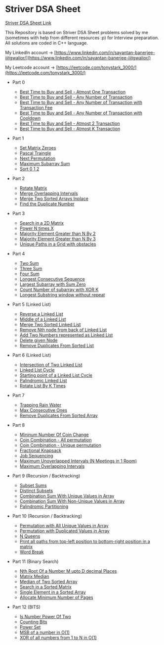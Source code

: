 # Striver DSA Sheet

[Striver DSA Sheet Link](https://takeuforward.org/interviews/strivers-sde-sheet-top-coding-interview-problems/)

This Repository is based on Striver DSA Sheet problems solved by me (sometimes with help from different resources :p) for Interview preparation. 
All solutions are coded in C++ language.

My LinkedIn account -> [https://www.linkedin.com/in/sayantan-banerjee-iiitgwalior/](https://www.linkedin.com/in/sayantan-banerjee-iiitgwalior/)

My Leetcode account -> [https://leetcode.com/tonystark_3000/](https://leetcode.com/tonystark_3000/)

* Part 0
    * [Best Time to Buy and Sell - Atmost One Transaction](https://github.com/SayantanBanerjee16/Striver-DSA-Sheet/blob/main/Part%200/Best%20Time%20to%20Buy%20and%20Sell%20-%20One%20Transaction.cpp)
    * [Best Time to Buy and Sell - Any Number of Transaction](https://github.com/SayantanBanerjee16/Striver-DSA-Sheet/blob/main/Part%200/Best%20Time%20to%20Buy%20and%20Sell%20-%20Any%20Amt%20of%20Transaction.cpp)
    * [Best Time to Buy and Sell - Any Number of Transaction with Transaction Fee](https://github.com/SayantanBanerjee16/Striver-DSA-Sheet/blob/main/Part%200/Best%20Time%20to%20buy%20and%20Sell%20-%20Any%20Amt%20of%20Transaction%20-%20With%20Transaction%20Fee.cpp)
    * [Best Time to Buy and Sell - Any Number of Transaction with Cooldown](https://github.com/SayantanBanerjee16/Striver-DSA-Sheet/blob/main/Part%200/Best%20Time%20to%20Buy%20and%20Sell%20-%20Any%20Amt%20of%20Transaction%20-%20With%20Cooldown.cpp)
    * [Best Time to Buy and Sell - Atmost 2 Transaction](https://github.com/SayantanBanerjee16/Striver-DSA-Sheet/blob/main/Part%200/Best%20Time%20To%20Buy%20and%20Sell%20-%20Two%20Transaction%20atmost.cpp)
    * [Best Time to Buy and Sell - Atmost K Transaction](https://github.com/SayantanBanerjee16/Striver-DSA-Sheet/blob/main/Part%200/Best%20Time%20To%20Buy%20and%20Sell%20-%20K%20Transaction%20atmost.cpp)

* Part 1
    * [Set Matrix Zeroes](https://github.com/SayantanBanerjee16/Striver-DSA-Sheet/blob/main/Part%201/Set%20Matrix%20Zeroes.cpp)
    * [Pascal Traingle](https://github.com/SayantanBanerjee16/Striver-DSA-Sheet/blob/main/Part%201/Pascal%20Traingle.cpp)
    * [Next Permutation](https://github.com/SayantanBanerjee16/Striver-DSA-Sheet/blob/main/Part%201/Next%20Permutation.cpp)
    * [Maximum Subarray Sum](https://github.com/SayantanBanerjee16/Striver-DSA-Sheet/blob/main/Part%201/Maximum%20Subarray%20Sum.cpp)
    * [Sort 0 1 2](https://github.com/SayantanBanerjee16/Striver-DSA-Sheet/blob/main/Part%201/Sort%200%201%202.cpp)

* Part 2
    * [Rotate Matrix](https://github.com/SayantanBanerjee16/Striver-DSA-Sheet/blob/main/Part%202/Rotate%20Matrix.cpp)
    * [Merge Overlapping Intervals](https://github.com/SayantanBanerjee16/Striver-DSA-Sheet/blob/main/Part%202/Merge%20Intervals.cpp)
    * [Merge Two Sorted Arrays Inplace](https://github.com/SayantanBanerjee16/Striver-DSA-Sheet/blob/main/Part%202/Merge%20Sorted%20Array.cpp)
    * [Find the Duplicate Number](https://github.com/SayantanBanerjee16/Striver-DSA-Sheet/blob/main/Part%202/Find%20The%20Duplicate%20Number.cpp)

* Part 3
    * [Search in a 2D Matrix](https://github.com/SayantanBanerjee16/Striver-DSA-Sheet/blob/main/Part%203/Search%20a%202D%20matrix.cpp)
    * [Power N times X](https://github.com/SayantanBanerjee16/Striver-DSA-Sheet/blob/main/Part%203/Power%20N%20times%20X.cpp)
    * [Majority Element Greater than N By 2](https://github.com/SayantanBanerjee16/Striver-DSA-Sheet/blob/main/Part%203/Majority%20Element%20Greater%20than%20N%20by%202.cpp)
    * [Majority Element Greater than N By 3](https://github.com/SayantanBanerjee16/Striver-DSA-Sheet/blob/main/Part%203/Majority%20Element%20Greater%20than%20N%20by%203.cpp)
    * [Unique Paths in a Grid with obstacles](https://github.com/SayantanBanerjee16/Striver-DSA-Sheet/blob/main/Part%203/Unique%20Paths.cpp)

* Part 4
    * [Two Sum](https://github.com/SayantanBanerjee16/Striver-DSA-Sheet/blob/main/Part%204/Two%20Sum.cpp)
    * [Three Sum](https://github.com/SayantanBanerjee16/Striver-DSA-Sheet/blob/main/Part%204/Three%20Sum.cpp)
    * [Four Sum](https://github.com/SayantanBanerjee16/Striver-DSA-Sheet/blob/main/Part%204/Four%20Sum.cpp)
    * [Longest Consecutive Sequence](https://github.com/SayantanBanerjee16/Striver-DSA-Sheet/blob/main/Part%204/Longest%20Consecutive%20Sequence.cpp)
    * [Largest Subarray with Sum Zero](https://github.com/SayantanBanerjee16/Striver-DSA-Sheet/blob/main/Part%204/Largest%20Subarray%20with%20sum%20zero.cpp)
    * [Count Number of subarray with XOR K](https://github.com/SayantanBanerjee16/Striver-DSA-Sheet/blob/main/Part%204/Subarray%20With%20Given%20XOR.cpp)
    * [Longest Substring window without repeat](https://github.com/SayantanBanerjee16/Striver-DSA-Sheet/blob/main/Part%204/Longest%20Substring%20Without%20Repeating%20Characters.cpp)

* Part 5 (Linked List)
    * [Reverse a Linked List](https://github.com/SayantanBanerjee16/Striver-DSA-Sheet/blob/main/Part%205/Reverse%20a%20Linked%20List.cpp)
    * [Middle of a Linked List](https://github.com/SayantanBanerjee16/Striver-DSA-Sheet/blob/main/Part%205/Middle%20of%20Linked%20List.cpp)
    * [Merge Two Sorted Linked List](https://github.com/SayantanBanerjee16/Striver-DSA-Sheet/blob/main/Part%205/Merge%20Two%20Sorted%20Linked%20List.cpp)
    * [Remove Nth node from back of Linked List](https://github.com/SayantanBanerjee16/Striver-DSA-Sheet/blob/main/Part%205/Remove%20Nth%20node%20from%20end%20of%20Linked%20List.cpp)
    * [Add Two Numbers represented as Linked List](https://github.com/SayantanBanerjee16/Striver-DSA-Sheet/blob/main/Part%205/Add%20Two%20Numbers%20Represented%20as%20Linked%20List.cpp)
    * [Delete given Node](https://github.com/SayantanBanerjee16/Striver-DSA-Sheet/blob/main/Part%205/Delete%20Given%20Node%20in%20a%20Linked%20List.cpp)
    * [Remove Duplicates From Sorted List](https://github.com/SayantanBanerjee16/Striver-DSA-Sheet/blob/main/Part%205/Remove%20Duplicates%20From%20Sorted%20List.cpp)

* Part 6 (Linked List)
    * [Intersection of Two Linked List](https://github.com/SayantanBanerjee16/Striver-DSA-Sheet/blob/main/Part%206/Intersection%20of%20Two%20Linked%20List.cpp)
    * [Linked List Cycle](https://github.com/SayantanBanerjee16/Striver-DSA-Sheet/blob/main/Part%206/Linked%20List%20Cycle.cpp)
    * [Starting point of a Linked List Cycle](https://github.com/SayantanBanerjee16/Striver-DSA-Sheet/blob/main/Part%206/Starting%20Point%20of%20Linked%20List%20Cycle.cpp)
    * [Palindromic Linked List](https://github.com/SayantanBanerjee16/Striver-DSA-Sheet/blob/main/Part%206/Palindromic%20Linked%20List.cpp)
    * [Rotate List By K Times](https://github.com/SayantanBanerjee16/Striver-DSA-Sheet/blob/main/Part%206/Rotate%20List%20By%20K%20Times.cpp)

* Part 7
    * [Trapping Rain Water](https://github.com/SayantanBanerjee16/Striver-DSA-Sheet/blob/main/Part%207/Trapping%20Rain%20Water.cpp)
    * [Max Consecutive Ones](https://github.com/SayantanBanerjee16/Striver-DSA-Sheet/blob/main/Part%207/Max%20Consecutive%20One.cpp)
    * [Remove Duplicates From Sorted Array](https://github.com/SayantanBanerjee16/Striver-DSA-Sheet/blob/main/Part%207/Remove%20Duplicates%20From%20Sorted%20Array.cpp)

* Part 8
    * [Mininum Number Of Coin Change](https://github.com/SayantanBanerjee16/Striver-DSA-Sheet/blob/main/Part%208/Minimum%20Number%20Of%20Coins%20Change.cpp)
    * [Coin Combination - All permutation](https://github.com/SayantanBanerjee16/Striver-DSA-Sheet/blob/main/Part%208/Coin%20Combination%20-%20All%20permutation.cpp)
    * [Coin Combination - Unique permutation](https://github.com/SayantanBanerjee16/Striver-DSA-Sheet/blob/main/Part%208/Coin%20Combination%20-%20Unique%20permuation.cpp)
    * [Fractional Knapsack](https://github.com/SayantanBanerjee16/Striver-DSA-Sheet/blob/main/Part%208/Fractional%20Knapsack.cpp)
    * [Job Sequencing](https://github.com/SayantanBanerjee16/Striver-DSA-Sheet/blob/main/Part%208/Job%20Sequencing.cpp)
    * [Maximum Unoverlapped Intervals (N Meetings in 1 Room)](https://github.com/SayantanBanerjee16/Striver-DSA-Sheet/blob/main/Part%208/N%20meetings%20in%20one%20room.cpp)
    * [Maximum Overlapping Intervals](https://github.com/SayantanBanerjee16/Striver-DSA-Sheet/blob/main/Part%208/Maximum%20Overlapping%20Intervals.cpp)

* Part 9 (Recursion / Backtracking)
    * [Subset Sums](https://github.com/SayantanBanerjee16/Striver-DSA-Sheet/blob/main/Part%209/Subset%20Sums.cpp)
    * [Distinct Subsets](https://github.com/SayantanBanerjee16/Striver-DSA-Sheet/blob/main/Part%209/Distinct%20Subsets.cpp)
    * [Combination Sum With Unique Values in Array](https://github.com/SayantanBanerjee16/Striver-DSA-Sheet/blob/main/Part%209/Combination%20Sum%20with%20Unique%20Values%20in%20Array.cpp)
    * [Combination Sum With Non-Unique Values in Array](https://github.com/SayantanBanerjee16/Striver-DSA-Sheet/blob/main/Part%209/Combination%20Sum%20With%20Non-Unique%20Values%20in%20Array.cpp)
    * [Palindromic Partitioning](https://github.com/SayantanBanerjee16/Striver-DSA-Sheet/blob/main/Part%209/Palindromic%20Partitioning.cpp)

* Part 10 (Recursion / Backtracking)
    * [Permutation with All Unique Values in Array](https://github.com/SayantanBanerjee16/Striver-DSA-Sheet/blob/main/Part%2010/Permutations%20with%20All%20Unique%20values.cpp)
    * [Permutation with Duplicated Values in Array](https://github.com/SayantanBanerjee16/Striver-DSA-Sheet/blob/main/Part%2010/Permutations%20with%20Duplicated%20values.cpp)
    * [N Queens](https://github.com/SayantanBanerjee16/Striver-DSA-Sheet/blob/main/Part%2010/N%20Queens.cpp)
    * [Print all paths from top-left position to bottom-right position in a matrix](https://github.com/SayantanBanerjee16/Striver-DSA-Sheet/blob/main/Part%2010/Print%20all%20paths%20from%20topleft%20cell%20to%20bottomdown%20cell%20in%20a%20matrix.cpp)
    * [Word Break](https://github.com/SayantanBanerjee16/Striver-DSA-Sheet/blob/main/Part%2010/Word%20Break.cpp)

* Part 11 (Binary Search)
    * [Nth Root Of a Number M upto D decimal Places](https://github.com/SayantanBanerjee16/Striver-DSA-Sheet/blob/main/Part%2011/Nth%20root%20of%20a%20number%20M%20upto%20D%20decimal%20places.cpp)
    * [Matrix Median](https://github.com/SayantanBanerjee16/Striver-DSA-Sheet/blob/main/Part%2011/Matrix%20Median.cpp)
    * [Median of Two Sorted Array](https://github.com/SayantanBanerjee16/Striver-DSA-Sheet/blob/main/Part%2011/Median%20of%20a%202%20Sorted%20Arrays.cpp)
    * [Search in a Sorted Matrix](https://github.com/SayantanBanerjee16/Striver-DSA-Sheet/blob/main/Part%2011/Search%20in%20a%20Sorted%20Matrix.cpp)
    * [Single Element in a Sorted Array](https://github.com/SayantanBanerjee16/Striver-DSA-Sheet/blob/main/Part%2011/Single%20Element%20In%20A%20Sorted%20Array.cpp)
    * [Allocate Minimum Number of Pages](https://github.com/SayantanBanerjee16/Striver-DSA-Sheet/blob/main/Part%2011/Allocate%20Minimum%20Number%20Of%20Pages.cpp)

* Part 12 (BITS)
    * [Is Number Power Of Two](https://github.com/SayantanBanerjee16/Striver-DSA-Sheet/blob/main/Part%2012/Is%20Power%20Of%20Two.cpp)
    * [Counting Bits](https://github.com/SayantanBanerjee16/Striver-DSA-Sheet/blob/main/Part%2012/Counting%20Bits.cpp)
    * [Power Set](https://github.com/SayantanBanerjee16/Striver-DSA-Sheet/blob/main/Part%2012/Power%20Set.cpp)
    * [MSB of a number in O(1)](https://github.com/SayantanBanerjee16/Striver-DSA-Sheet/blob/main/Part%2012/MSB%20in%20O(1).cpp)
    * [XOR of all numbers from 1 to N in O(1)](https://github.com/SayantanBanerjee16/Striver-DSA-Sheet/blob/main/Part%2012/XOR%20of%20all%20numbers%20from%201%20to%20N%20in%20O(1).cpp)
